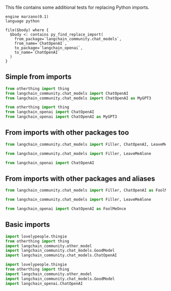 This file contains some additional tests for replacing Python imports.

```grit
engine marzano(0.1)
language python

file($body) where {
  $body <: contains py_find_replace_import(
    from_package=`langchain_community.chat_models`,
    from_name=`ChatOpenAI`,
    to_package=`langchain_openai`,
    to_name=`ChatOpenAI`
  )
}
```

## Simple from imports

```py
from otherthing import thing
from langchain_community.chat_models import ChatOpenAI
from langchain_community.chat_models import ChatOpenAI as MyGPT3
```

```py
from otherthing import thing
from langchain_openai import ChatOpenAI
from langchain_openai import ChatOpenAI as MyGPT3
```

## From imports with other packages too

```py
from langchain_community.chat_models import Filler, ChatOpenAI, LeaveMeAlone
```

```py
from langchain_community.chat_models import Filler, LeaveMeAlone

from langchain_openai import ChatOpenAI
```

## From imports with other packages and aliases

```py
from langchain_community.chat_models import Filler, ChatOpenAI as FoolMeOnce, LeaveMeAlone

```

```py
from langchain_community.chat_models import Filler, LeaveMeAlone

from langchain_openai import ChatOpenAI as FoolMeOnce
```

## Basic imports

```py
import lovelypeople.thingie
from otherthing import thing
import langchain_community.other_model
import langchain_community.chat_models.GoodModel
import langchain_community.chat_models.ChatOpenAI
```

```py
import lovelypeople.thingie
from otherthing import thing
import langchain_community.other_model
import langchain_community.chat_models.GoodModel
import langchain_openai.ChatOpenAI
```
